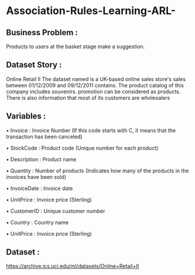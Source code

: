 # Association-Rules-Learning-ARL-


 ## Business Problem :
Products to users at the basket stage
make a suggestion.

 ## Dataset Story : 
Online Retail II
The dataset named is a UK-based online sales
store's sales between 01/12/2009 and 09/12/2011
contains.
The product catalog of this company includes souvenirs. promotion
can be considered as products.
There is also information that most of its customers are wholesalers


 ## Variables :
• Invoice : Invoice Number (If this code starts with C, it means that the transaction has been canceled)

• StockCode : Product code (Unique number for each product)

• Description : Product name

• Quantity : Number of products (Indicates how many of the products in the invoices have been sold)

• InvoiceDate : Invoice date

• UnitPrice : Invoice price (Sterling)

• CustomerID : Unique customer number

• Country : Country name

• UnitPrice : Invoice price (Sterling)

## Dataset : 
https://archive.ics.uci.edu/ml/datasets/Online+Retail+II
